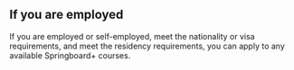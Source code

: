 ##  If you are employed

If you are employed or self-employed, meet the nationality or visa
requirements, and meet the residency requirements, you can apply to any
available Springboard+ courses.
